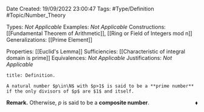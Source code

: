 <div class="topSpace"></div>

Date Created: 19/09/2022 23:00:47
Tags: #Type/Definition #Topic/Number_Theory

Types: _Not Applicable_
Examples: _Not Applicable_
Constructions: [[Fundamental Theorem of Arithmetic]], [[Ring or Field of Integers mod n]]
Generalizations: [[Prime Element]]

Properties: [[Euclid's Lemma]]
Sufficiencies: [[Characteristic of integral domain is prime]]
Equivalences: _Not Applicable_
Justifications: _Not Applicable_

``` ad-Definition
title: Definition.

A natural number $p\in\N$ with $p>1$ is said to be a **prime number** if the only divisors of $p$ are $1$ and itself.

```

<b>Remark.</b> Otherwise, $p$ is said to be a **composite number**.<span style="float:right;">$\blacklozenge$</span>
